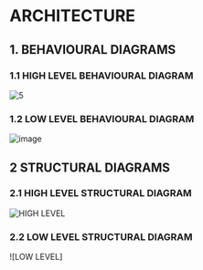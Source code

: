 
# ARCHITECTURE

## 1. BEHAVIOURAL DIAGRAMS

### 1.1 HIGH LEVEL BEHAVIOURAL DIAGRAM
![5](https://user-images.githubusercontent.com/46949702/157838233-f1376795-b0e5-4965-acc4-b3bacb70074f.png)


### 1.2 LOW LEVEL BEHAVIOURAL DIAGRAM

![image](https://user-images.githubusercontent.com/98839429/157843420-1e64df69-4382-493f-95d6-23821cb4caf4.png)

## 2 STRUCTURAL DIAGRAMS

### 2.1 HIGH LEVEL STRUCTURAL DIAGRAM

![HIGH LEVEL](https://user-images.githubusercontent.com/98839429/157891923-037c5745-fb42-4f20-bbd1-35adf399d758.png)


### 2.2 LOW LEVEL STRUCTURAL DIAGRAM

![LOW LEVEL]

